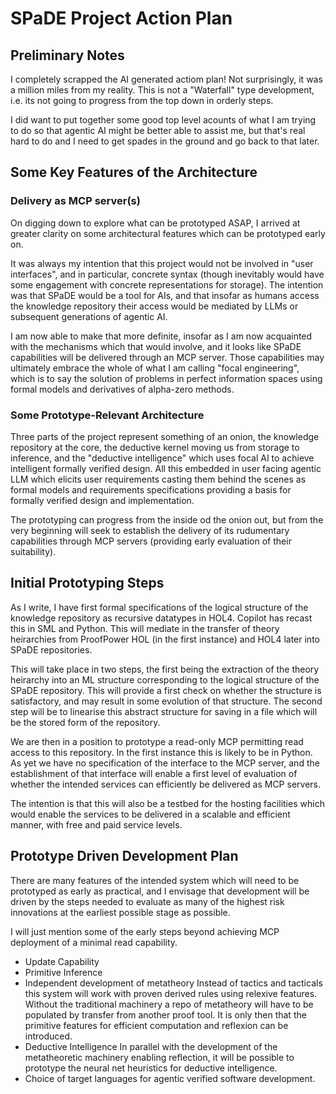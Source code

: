 # SPaDE Project Action Plan

## Preliminary Notes

I completely scrapped the AI generated actiom plan!
Not surprisingly, it was a million miles from my reality.
This is not a "Waterfall" type development, i.e. its not going to progress from the top down in orderly steps.

I did want to put together some good top level acounts of what I am trying to do so that agentic AI might be better able to assist me, but that's real hard to do and I need to get spades in the ground and go back to that later.

## Some Key Features of the Architecture

### Delivery as MCP server(s)

On digging down to explore what can be prototyped ASAP, I arrived at greater clarity on some architectural features which can be prototyped early on.

It was always my intention that this project would not be involved in "user interfaces", and in particular, concrete syntax (though inevitably would have some engagement with concrete representations for storage).
The intention was that SPaDE would be a tool for AIs, and that insofar as humans access the knowledge repository their access would be mediated by LLMs or subsequent generations of agentic AI.

I am now able to make that more definite, insofar as I am now acquainted with the mechanisms which that would involve, and it looks like SPaDE capabilities will be delivered through an MCP server.
Those capabilities may ultimately embrace the whole of what I am calling "focal engineering", which is to say the solution of problems in perfect information spaces using formal models and derivatives of alpha-zero methods.

### Some Prototype-Relevant Architecture

Three parts of the project represent something of an onion, the knowledge repository at the core, the deductive kernel moving us from storage to inference, and the "deductive intelligence" which uses focal AI to achieve intelligent formally verified design.
All this embedded in user facing agentic LLM which elicits user requirements casting them behind the scenes as formal models and requirements specifications providing a basis for formally verified design and implementation.

The prototyping can progress from the inside od the onion out, but from the very beginning will seek to establish the delivery of its rudumentary capabilities through MCP servers (providing early evaluation of their suitability).

## Initial Prototyping Steps

As I write, I have first formal specifications of the logical structure of the knowledge repository as recursive datatypes in HOL4.
Copilot has recast this in SML and Python.
This will mediate in the transfer of theory heirarchies from ProofPower HOL (in the first instance) and HOL4 later into SPaDE repositories.

This will take place in two steps, the first being the extraction of the theory heirarchy into an ML structure corresponding to the logical structure of the SPaDE repository.
This will provide a first check on whether the structure is satisfactory, and may result in some evolution of that structure.
The second step will be to linearise this abstract structure for saving in a file which will be the stored form of the repository.

We are then in a position to prototype a read-only MCP permitting read access to this repository.
In the first instance this is likely to be in Python.
As yet we have no specification of the interface to the MCP server, and the establishment of that interface will enable a first level of evaluation of whether the intended services can efficiently be delivered as MCP servers.

The intention is that this will also be a testbed for the hosting facilities which would enable the services to be delivered in a scalable and efficient manner, with free and paid service levels.

## Prototype Driven Development Plan

There are many features of the intended system which will need to be prototyped as early as practical, and I envisage that development will be driven by the steps needed to evaluate as many of the highest risk innovations at the earliest possible stage as possible.

I will just mention some of the early steps beyond achieving MCP deployment of a minimal read capability.

- Update Capability
- Primitive Inference
- Independent development of metatheory
  Instead of tactics and tacticals this system will work with proven derived rules using relexive features.
  Without the traditional machinery a repo of metatheory will have to be populated by transfer from another proof tool.
  It is only then that the primitive features for efficient computation and reflexion can be introduced.
- Deductive Intelligence
  In parallel with the development of the metatheoretic machinery enabling reflection, it will be possible to prototype the neural net heuristics for deductive intelligence.
- Choice of target languages for agentic verified software development.
